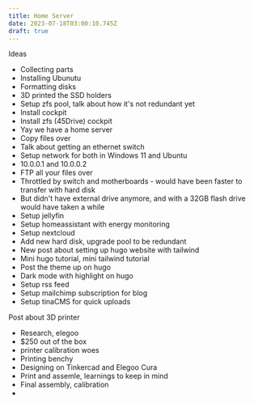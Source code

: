 ```yaml
---
title: Home Server
date: 2023-07-18T03:00:10.745Z
draft: true
---
```


Ideas

* Collecting parts
* Installing Ubunutu
* Formatting disks
* 3D printed the SSD holders
* Setup zfs pool, talk about how it's not redundant yet
* Install cockpit
* Install zfs (45Drive) cockpit
* Yay we have a home server
* Copy files over
* Talk about getting an ethernet switch
* Setup network for both in Windows 11 and Ubuntu
* 10.0.0.1 and 10.0.0.2
* FTP all your files over
* Throttled by switch and motherboards - would have been faster to transfer with hard disk
* But didn't have external drive anymore, and with a 32GB flash drive would have taken a while
* Setup jellyfin
* Setup homeassistant with energy monitoring
* Setup nextcloud
* Add new hard disk, upgrade pool to be redundant
* New post about setting up hugo website with tailwind
* Mini hugo tutorial, mini tailwind tutorial
* Post the theme up on hugo
* Dark mode with highlight on hugo
* Setup rss feed
* Setup mailchimp subscription for blog
* Setup tinaCMS for quick uploads

Post about 3D printer

* Research, elegoo
* $250 out of the box
* printer calibration woes
* Printing benchy
* Designing on Tinkercad and Elegoo Cura
* Print and assemle, learnings to keep in mind
* Final assembly, calibration
*
